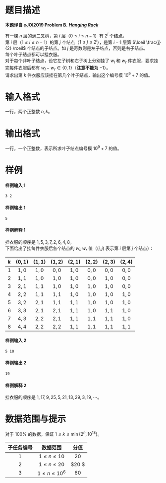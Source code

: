 
# 题目描述

**本题译自 [eJOI2019](http://ejoi2019.si/) Problem B.** ***[Hanging Rack](https://www.ejoi2019.si/static/media/uploads/tasks/rack-isc(1).pdf)***

有一棵 $n$ 层的满二叉树，第 $i$ 层（$0 \le i \le n-1$）有 $2^i$ 个结点。  
第 $i$ 层（$1 \le i \le n-1$）的第 $j$ 个结点（$1 \le j \le 2^i$），是第 $i-1$ 层第 $\lceil \frac{j}{2} \rceil$ 个结点的子结点。如 $j$ 是奇数则是左子结点，否则是右子结点。  
每个叶子结点都可以挂衣服。  
对于每个非叶子结点，设它左子树和右子树上分别挂了 $w_l$ 和 $w_r$ 件衣服，要求挂完每件衣服后都有 $w_l-w_r \in \{0, 1\}$（**注意不能为** $-1$）。  
请求出第 $k$ 件衣服应该挂在第几个叶子结点，输出这个编号模 $10^9+7$ 的值。

# 输入格式

一行，两个正整数 $n, k$。

# 输出格式

一行，一个正整数，表示所求叶子结点编号模 $10^9+7$ 的值。

# 样例

#### 样例输入 1
```plain
3 2
```

#### 样例输出 1
```plain
5
```

#### 样例解释 1
挂衣服的顺序是 $1, 5, 3, 7, 2, 6, 4, 8$。  
下面给出了挂每件衣服后各个结点的 $w_l, w_r$ 值（$(i, j)$ 表示第 $i$ 层第 $j$ 个结点）：

|$k$|$(0,1)$|$(1,1)$|$(1,2)$|$(2,1)$|$(2,2)$|$(2,3)$|$(2,4)$|
|:-:|:-:|:-:|:-:|:-:|:-:|:-:|:-:|
|$1$|$1,0$|$1,0$|$0,0$|$1,0$|$0,0$|$0,0$|$0,0$|
|$2$|$1,1$|$1,0$|$1,0$|$1,0$|$0,0$|$1,0$|$0,0$|
|$3$|$2,1$|$1,1$|$1,0$|$1,0$|$1,0$|$1,0$|$0,0$|
|$4$|$2,2$|$1,1$|$1,1$|$1,0$|$1,0$|$1,0$|$1,0$|
|$5$|$3,2$|$2,1$|$1,1$|$1,1$|$1,0$|$1,0$|$1,0$|
|$6$|$3,3$|$2,1$|$2,1$|$1,1$|$1,0$|$1,1$|$1,0$|
|$7$|$4,3$|$2,2$|$2,1$|$1,1$|$1,1$|$1,1$|$1,0$|
|$8$|$4,4$|$2,2$|$2,2$|$1,1$|$1,1$|$1,1$|$1,1$|

#### 样例输入 2
```plain
5 10
```

#### 样例输出 2
```plain
19
```

#### 样例解释 2
挂衣服的顺序是 $1, 17, 9, 25, 5, 21, 13, 29, 3, 19, \cdots$。


# 数据范围与提示

对于 $100\%$ 的数据，保证 $1 \le k \le \min\{2^n, 10^{18}\}$。

|子任务编号|数据范围|分值|
|:-:|:-:|:-:|
|$1$|$1 \le n \le 10$|$20$|
|$2$|$1 \le n \le 20$|$20 $|
|$3$|$1 \le n \le 10^6$|$60$|

